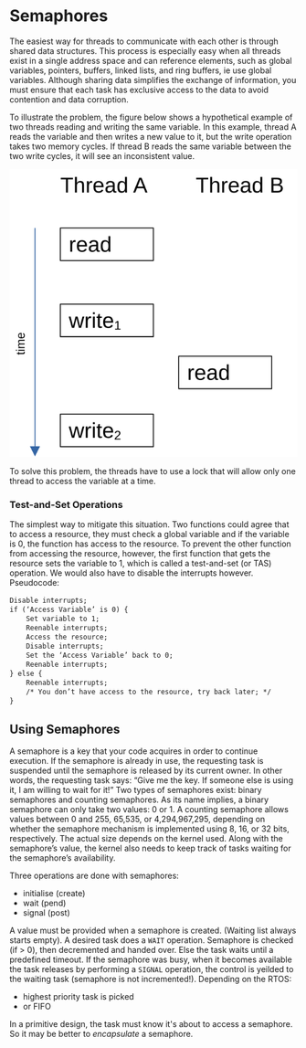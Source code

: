 # Semaphores

The easiest way for threads to communicate with each other is through shared data structures. This process is especially easy when all threads exist in a single address space and can reference elements, such as global variables, pointers, buffers, linked lists, and ring buffers, ie use global variables. Although sharing data simplifies the exchange of information, you must ensure that each task has exclusive access to the data to avoid contention and data corruption.

To illustrate the problem, the figure below shows a hypothetical example of two threads reading and writing the same variable. In this example, thread A reads the variable and then writes a new value to it, but the write operation takes two memory cycles. If thread B reads the same variable between the two write cycles, it will see an inconsistent value.

![Interleaved memory cycles with two threads](./images/race-condition.svg)

To solve this problem, the threads have to use a lock that will allow only one thread to access the variable at a time.

### Test-and-Set Operations

The simplest way to mitigate this situation. Two functions could agree that to access a resource, they must check a global variable and if the variable is 0, the function has access to the resource. To prevent the other function from accessing the resource, however, the first function that gets the resource sets the variable to 1, which is called a test-and-set (or TAS) operation. We would also have to disable the interrupts however. Pseudocode:

```
Disable interrupts;
if (‘Access Variable’ is 0) {
    Set variable to 1;
    Reenable interrupts;
    Access the resource;
    Disable interrupts;
    Set the ‘Access Variable’ back to 0;
    Reenable interrupts;
} else {
    Reenable interrupts;
    /* You don’t have access to the resource, try back later; */
}
```

## Using Semaphores

A semaphore is a key that your code acquires in order to continue execution. If the semaphore is already in use, the requesting task is suspended until the semaphore is released by its current owner. In other words, the requesting task says: “Give me the key. If someone else is using it, I am willing to wait for it!” Two types of semaphores exist: binary semaphores and counting semaphores. As its name implies, a binary semaphore can only take two values: 0 or 1. A counting semaphore allows values between 0 and 255, 65,535, or 4,294,967,295, depending on whether the semaphore mechanism is implemented using 8, 16, or 32 bits, respectively. The actual size depends on the kernel used. Along with the semaphore’s value, the kernel also needs to keep track of tasks waiting for the semaphore’s availability.

Three operations are done with semaphores:
- initialise (create)
- wait (pend)
- signal (post)

A value must be provided when a semaphore is created. (Waiting list always starts empty). A desired task does a ```WAIT``` operation. Semaphore is checked (if > 0), then decremented and handed over. Else the task waits until a predefined timeout. If the semaphore was busy, when it becomes available the task releases by performing a ```SIGNAL``` operation, the control is yeilded to the waiting task (semaphore is not incremented!). Depending on the RTOS:
- highest priority task is picked
- or FIFO

In a primitive design, the task must know it's about to access a semaphore. So it may be better to *encapsulate* a semaphore.